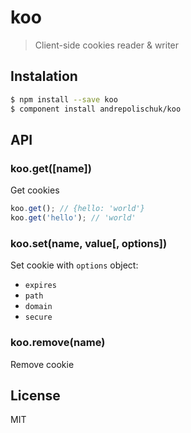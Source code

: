 # koo

  > Client-side cookies reader & writer

## Instalation

```sh
$ npm install --save koo
$ component install andrepolischuk/koo
```

## API

### koo.get([name])

  Get cookies

```js
koo.get(); // {hello: 'world'}
koo.get('hello'); // 'world'
```

### koo.set(name, value[, options])

  Set cookie with `options` object:

  * `expires`
  * `path`
  * `domain`
  * `secure`

### koo.remove(name)

  Remove cookie

## License

  MIT
